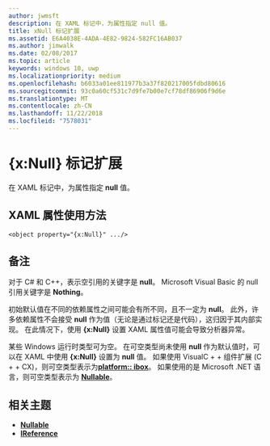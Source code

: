 ```yaml
---
author: jwmsft
description: 在 XAML 标记中，为属性指定 null 值。
title: xNull 标记扩展
ms.assetid: E6A4038E-4ADA-4E82-9824-582FC16AB037
ms.author: jimwalk
ms.date: 02/08/2017
ms.topic: article
keywords: windows 10, uwp
ms.localizationpriority: medium
ms.openlocfilehash: b6033a01ee811977b3a37f820217005fdbd80616
ms.sourcegitcommit: 93c0a60cf531c7d9fe7b00e7cf78df86906f9d6e
ms.translationtype: MT
ms.contentlocale: zh-CN
ms.lasthandoff: 11/22/2018
ms.locfileid: "7578031"
---
```

# <a name="xnull-markup-extension"></a>{x:Null} 标记扩展


在 XAML 标记中，为属性指定 **null** 值。

## <a name="xaml-attribute-usage"></a>XAML 属性使用方法

``` syntax
<object property="{x:Null}" .../>
```

## <a name="remarks"></a>备注

对于 C# 和 C++，表示空引用的关键字是 **null**。 Microsoft Visual Basic 的 null 引用关键字是 **Nothing**。

初始默认值在不同的依赖属性之间可能会有所不同，且不一定为 **null**。 此外，许多依赖属性不会接受 **null** 作为值（无论是通过标记还是代码），这归因于其内部实现。 在此情况下，使用 **{x:Null}** 设置 XAML 属性值可能会导致分析器异常。

某些 Windows 运行时类型可为空。 在可空类型尚未使用 **null** 作为默认值时，可以在 XAML 中使用 **{x:Null}** 设置为 **null** 值。 如果使用 VisualC + + 组件扩展 (C + + CX)，则可空类型表示为[**platform:: ibox<T>**](https://msdn.microsoft.com/library/windows/apps/xaml/jj606120.aspx)。 如果使用的是 Microsoft .NET 语言，则可空类型表示为 [**Nullable<T>**](https://msdn.microsoft.com/library/windows/apps/xaml/b3h38hb0.aspx)。

## <a name="related-topics"></a>相关主题

* [**Nullable<T>**](https://msdn.microsoft.com/library/windows/apps/xaml/b3h38hb0.aspx)
* [**IReference<T>**](https://msdn.microsoft.com/library/windows/apps/br225864)
 

